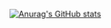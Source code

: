[![Anurag's GitHub stats](https://github-readme-stats.vercel.app/api?username=kuron3k0&theme=aura)](https://github.com/anuraghazra/github-readme-stats)
